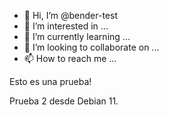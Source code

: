 - 👋 Hi, I’m @bender-test
- 👀 I’m interested in ...
- 🌱 I’m currently learning ...
- 💞️ I’m looking to collaborate on ...
- 📫 How to reach me ...

<!---
bender-test/bender-test is a ✨ special ✨ repository because its `README.md` (this file) appears on your GitHub profile.
You can click the Preview link to take a look at your changes.
--->

Esto es una prueba!

Prueba 2 desde Debian 11.

